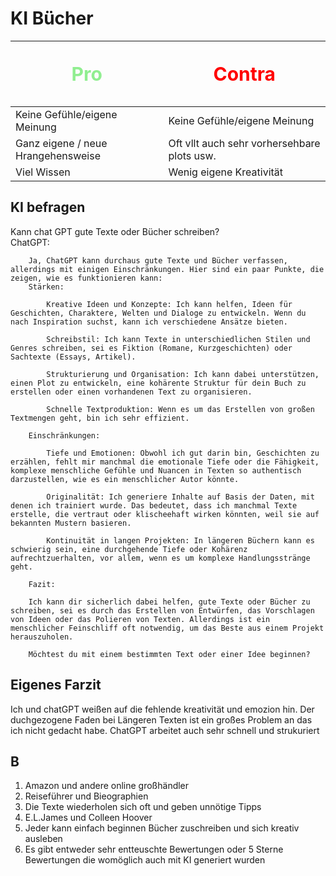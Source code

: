# KI Bücher

| <p style="color:Lightgreen;font-size:30px;">Pro</p> | <p style="color:red;font-size:30px;">Contra</p>  | 
|---|---|
|  Keine Gefühle/eigene Meinung | Keine Gefühle/eigene Meinung  |
|  Ganz eigene / neue Hrangehensweise |Oft vllt auch sehr vorhersehbare plots usw.|
|Viel Wissen|Wenig eigene Kreativität|

## KI befragen
Kann chat GPT gute Texte oder Bücher schreiben?</br>
ChatGPT:
       

        Ja, ChatGPT kann durchaus gute Texte und Bücher verfassen, allerdings mit einigen Einschränkungen. Hier sind ein paar Punkte, die zeigen, wie es funktionieren kann:
        Stärken:

            Kreative Ideen und Konzepte: Ich kann helfen, Ideen für Geschichten, Charaktere, Welten und Dialoge zu entwickeln. Wenn du nach Inspiration suchst, kann ich verschiedene Ansätze bieten.

            Schreibstil: Ich kann Texte in unterschiedlichen Stilen und Genres schreiben, sei es Fiktion (Romane, Kurzgeschichten) oder Sachtexte (Essays, Artikel).

            Strukturierung und Organisation: Ich kann dabei unterstützen, einen Plot zu entwickeln, eine kohärente Struktur für dein Buch zu erstellen oder einen vorhandenen Text zu organisieren.

            Schnelle Textproduktion: Wenn es um das Erstellen von großen Textmengen geht, bin ich sehr effizient.

        Einschränkungen:

            Tiefe und Emotionen: Obwohl ich gut darin bin, Geschichten zu erzählen, fehlt mir manchmal die emotionale Tiefe oder die Fähigkeit, komplexe menschliche Gefühle und Nuancen in Texten so authentisch darzustellen, wie es ein menschlicher Autor könnte.

            Originalität: Ich generiere Inhalte auf Basis der Daten, mit denen ich trainiert wurde. Das bedeutet, dass ich manchmal Texte erstelle, die vertraut oder klischeehaft wirken könnten, weil sie auf bekannten Mustern basieren.

            Kontinuität in langen Projekten: In längeren Büchern kann es schwierig sein, eine durchgehende Tiefe oder Kohärenz aufrechtzuerhalten, vor allem, wenn es um komplexe Handlungsstränge geht.

        Fazit:

        Ich kann dir sicherlich dabei helfen, gute Texte oder Bücher zu schreiben, sei es durch das Erstellen von Entwürfen, das Vorschlagen von Ideen oder das Polieren von Texten. Allerdings ist ein menschlicher Feinschliff oft notwendig, um das Beste aus einem Projekt herauszuholen.

        Möchtest du mit einem bestimmten Text oder einer Idee beginnen?

## Eigenes Farzit

Ich und chatGPT weißen auf die fehlende kreativität und emozion hin. Der duchgezogene Faden bei Längeren Texten ist ein großes Problem an das ich nicht gedacht habe. ChatGPT arbeitet auch sehr schnell und strukuriert

## B 

1) Amazon und andere online großhändler
2) Reiseführer und Bieographien
3) Die Texte wiederholen sich oft und geben unnötige Tipps
4) E.L.James und Colleen Hoover
5) Jeder kann einfach beginnen Bücher zuschreiben und sich kreativ ausleben
6) Es gibt entweder sehr entteuschte Bewertungen oder 5 Sterne Bewertungen die womöglich auch mit KI generiert wurden
